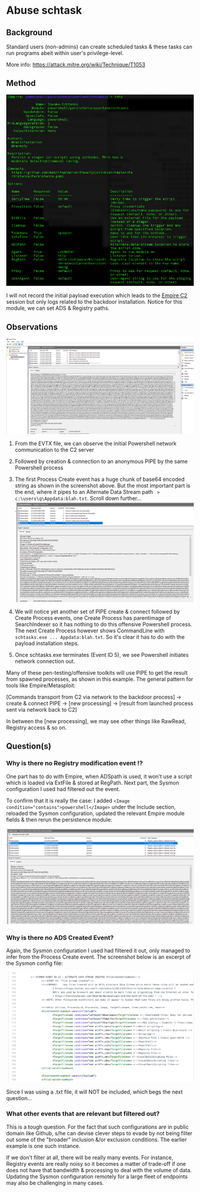# Abuse schtask
## Background
Standard users (non-admins) can create scheduled tasks & these tasks can run programs abeit within user's privilege-level.

More info: https://attack.mitre.org/wiki/Technique/T1053

## Method
![](img/moduleinfo.png)

I will not record the initial payload execution which leads to the [Empire C2](https://www.youtube.com/channel/UCOn5uwA42XWUnrjTilwG0xg) session but only logs related to the backdoor installation. Notice for this module, we can set ADS & Registry paths. 

## Observations
![](img/createADS.png)

1. From the EVTX file, we can observe the initial Powershell network communication to the C2 server

2. Followed by creation & connection to an anonymous PIPE by the same Powershell process

3. The first Process Create event has a huge chunk of base64 encoded string as shown in the screenshot above. But the most important part is the end, where it pipes to an Alternate Data Stream path ` > c:\users\q\Appdata:blah.txt`. Scroll down further...
![](img/createtask.png)
4. We will notice yet another set of PIPE create & connect followed by Create Process events, one Create Process has parentimage of SearchIndexer so it has nothing to do this offensive Powershell process. The next Create Process however shows CommandLine with `schtasks.exe ... Appdata:blah.txt`. So it's clear it has to do with the payload installation steps.

5. Once schtasks.exe terminates (Event ID 5), we see Powershell initiates network connection out. 

Many of these pen-testing/offensive toolkits will use PIPE to get the result from spawned processes, as shown in this example. The general pattern for tools like Empire/Metasploit:

[Commands transport from C2 via network to the backdoor process] -> create & connect PIPE -> [new processing] -> [result from launched process sent via network back to C2]

In between the [new processing], we may see other things like RawRead, Registry access & so on. 

## Question(s)
### Why is there no Registry modification event !?
One part has to do with Empire, when ADSpath is used, it won't use a script which is loaded via ExtFile & stored at RegPath. Next part, the Sysmon configuration I used had filtered out the event.

To confirm that it is really the case: I added `<Image condition="contains">powershell</Image>` under the Include section, reloaded the Sysmon configuration, updated the relevant Empire module fields & then rerun the persistence module:

![](img/addregistry.png)

### Why is there no ADS Created Event?
Again, the Sysmon configuration I used had filtered it out, only managed to infer from the Process Create event. The screenshot below is an excerpt of the Sysmon config file:

![](img/adsfilter.png)

Since I was using a .txt file, it will NOT be included, which begs the next question...

### What other events that are relevant but filtered out?
This is a tough question. For the fact that such configurations are in public domain like Github, s/he can devise clever steps to evade by not being filter out some of the "broader" inclusion &/or exclusion conditions. The earlier example is one such instance. 

If we don't filter at all, there will be really many events. For instance, Registry events are really noisy so it becomes a matter of trade-off if one does not have that bandwidth & processing to deal with the volume of data. Updating the Sysmon configuration remotely for a large fleet of endpoints may also be challenging in many cases.